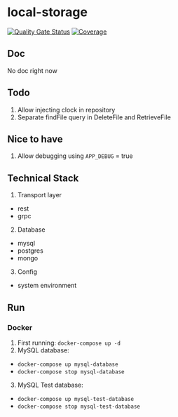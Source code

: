 # local-storage

[![Quality Gate Status](https://sonarcloud.io/api/project_badges/measure?project=go-seidon_local&metric=alert_status)](https://sonarcloud.io/summary/new_code?id=go-seidon_local)
[![Coverage](https://sonarcloud.io/api/project_badges/measure?project=go-seidon_local&metric=coverage)](https://sonarcloud.io/summary/new_code?id=go-seidon_local)

## Doc
No doc right now

## Todo
1. Allow injecting clock in repository
2. Separate findFile query in DeleteFile and RetrieveFile

## Nice to have
1. Allow debugging using `APP_DEBUG` = true

## Technical Stack
1. Transport layer
- rest
- grpc
2. Database
- mysql
- postgres
- mongo
3. Config
- system environment

## Run
### Docker
1. First running: `docker-compose up -d`
2. MySQL database: 
- `docker-compose up mysql-database`
- `docker-compose stop mysql-database`
3. MySQL Test database:
- `docker-compose up mysql-test-database`
- `docker-compose stop mysql-test-database`
